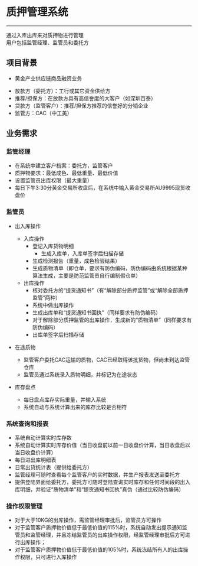 # 质押管理系统

------

  通过入库出库来对质押物进行管理<br />
  用户包括监管经理、监管员和委托方<br />


项目背景
-----------------------------------
* 黄金产业供应链商品融资业务<br />
- 放款方（委托方）：工行或其它资金供给方<br />
- 推荐/担保方：在放款方具有高信誉度的大客户（如深圳百泰）<br />
- 贷款方（监管客户）：推荐/担保方推荐的信誉好的分销企业<br />
- 监管方：CAC（中工美）<br />


业务需求
-----------------------------------

### 监管经理
- 在系统中建立客户档案：委托方，监管客户<br />
- 质押物要求：最低成色、最低重量、最低价值 <br />
- 设置监管员出库权限（最大重量）<br />
- 每日下午3:30分黄金交易所收盘后，在系统中输入黄金交易所AU9995现货收盘价<br />

### 监管员
* 出入库操作<br />
    - 入库操作<br />
	    * 登记入库货物明细
	        * 生成入库单，入库单签字后扫描存储
	    * 生成检测报告（重量，成色检验结果）
	    * 生成质物清单（即仓单，要求有防伪编码，防伪编码由系统根据某种算法生成，主要是防范监管员自行编制假仓单）
    - 出库操作<br />
	    * 核对委托方的“提货通知书”（有“解除部分质押监管”或“解除全部质押监管”两种）
	    * 系统中做出库操作
	    * 生成出库单和“提货通知书回执”（同样要求有防伪编码）
	    * 对于解除部分质押监管的出库操作，生成新的“质物清单”（同样要求有防伪编码）
	    * 出库单签字后扫描存储
* 在途质物<br />
    - 监管客户委托CAC运输的质物，CAC已经取得该批货物，但尚未到达监管仓库<br />
    - 监管员通过系统录入质物明细，并标记为在途状态<br />

* 库存盘点<br />
    - 每日盘点库存实际重量，并输入系统<br />
    - 系统自动与系统计算出来的库存比较是否相符<br />


### 系统查询和报表
- 系统自动计算实时库存数
- 系统自动计算实时库存价值（当日收盘前以前一日收盘价计算，当日收盘后以当日收盘价计算）
- 每日进出库明细表
-  日常出货统计表（提供给委托方）
-  监管经理可随时查看每个监管客户的实时数据，并生产报表发送至委托方
-  提供登陆界面给委托方，委托方可随时登陆查询实时库存和任何时间段的出入库明细，并验证“质物清单”和“提货通知书回执”真伪（通过比较防伪编码）


### 操作权限管理
- 对于大于10KG的出库操作，需监管经理审批后，监管员方可操作
- 对于监管客户质押物价值低于最低价值的115%时，系统自动发出提示通知监管员和监管经理，并且冻结监管员的出库操作权限，经监管经理审批后方可进行出库操作；
- 对于监管客户质押物价值低于最低价值的105%时，系统冻结所有人的出库操作权限，只可进行入库操作